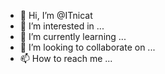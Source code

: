 - 👋 Hi, I’m @ITnicat
- 👀 I’m interested in ...
- 🌱 I’m currently learning ...
- 💞️ I’m looking to collaborate on ...
- 📫 How to reach me ...

<!---
ITnicat/ITnicat is a ✨ special ✨ repository because its `README.md` (this file) appears on your GitHub profile.
You can click the Preview link to take a look at your changes.
--->
